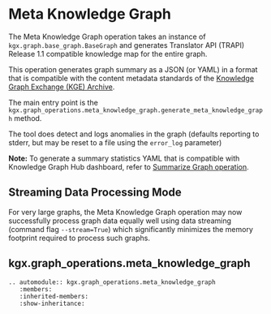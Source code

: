 # Meta Knowledge Graph

The Meta Knowledge Graph operation takes an instance of `kgx.graph.base_graph.BaseGraph` and
generates Translator API (TRAPI) Release 1.1 compatible knowledge map for the entire graph.

This operation generates graph summary as a JSON (or YAML) in a format that is compatible with the content metadata standards of the 
[Knowledge Graph Exchange (KGE) Archive](https://github.com/NCATSTranslator/Knowledge_Graph_Exchange_Registry).

The main entry point is the `kgx.graph_operations.meta_knowledge_graph.generate_meta_knowledge_graph` method.

The tool does detect and logs anomalies in the graph (defaults reporting  to stderr, but may be reset to a file using the `error_log` parameter)

**Note:** To generate a summary statistics YAML that is compatible with Knowledge Graph Hub dashboard,
refer to [Summarize Graph operation](summarize_graph.md).

## Streaming Data Processing Mode

For very large graphs, the Meta Knowledge Graph operation may now successfully process graph data equally well  using data streaming (command flag `--stream=True`) which significantly minimizes the memory footprint required to process such graphs.

## kgx.graph_operations.meta_knowledge_graph

```eval_rst
.. automodule:: kgx.graph_operations.meta_knowledge_graph
   :members:
   :inherited-members:
   :show-inheritance:
```